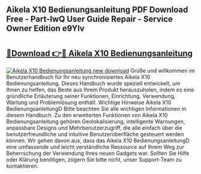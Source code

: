 ## Aikela X10 Bedienungsanleitung PDF Download Free - Part-IwQ User Guide Repair - Service Owner Edition e9Ylv

# <h2><a href="http://df0ge7.blite.top/?on=Aikela+X10+Bedienungsanleitung">🔗Download 👉🔴 Aikela X10 Bedienungsanleitung</a></h2>

[![Aikela X10 Bedienungsanleitung new download](https://i.imgur.com/lujVjoI.png)](http://df0ge7.blite.top/?on=Aikela+X10+Bedienungsanleitung)
Grüße und willkommen im Benutzerhandbuch für Ihr neu synchronisiertes Aikela X10 Bedienungsanleitung. Dieses Handbuch wurde speziell entwickelt, um Ihnen zu helfen, das Beste aus Ihrem Produkt herauszuholen, indem es eine gründliche Erläuterung seiner Funktionen, Einrichtung, Verwendung, Wartung und Problemlösung enthält. Wichtige Hinweise Aikela X10 BedienungsanleitungD Bitte beachten Sie alle wichtigen Informationen in diesem Handbuch. Zu den erweiterten Funktionen von Aikela X10 Bedienungsanleitung gehören Geolokalisierung, intelligente Warnungen, anpassbare Designs und Mehrbenutzerzugriff, die alle einfach über die benutzerfreundliche und intuitive Benutzeroberfläche gesteuert werden können. Wir gehen davon aus, dass das Aikela X10 BedienungsanleitungD eine umfassende und leicht verständliche Ressource auf Ihrem Weg zur Beherrschung der Verwendung Ihres neuen Gadgets war. Sollten Sie Hilfe oder Klärung benötigen, zögern Sie bitte nicht, unser Support-Team zu kontaktieren.
